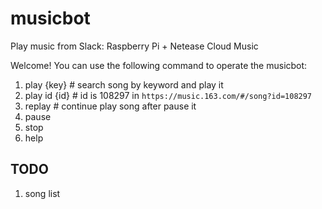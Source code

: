 # musicbot
Play music from Slack: Raspberry Pi + Netease Cloud Music

Welcome!
You can use the following command to operate the musicbot:

1. play {key} # search song by keyword and play it
2. play id {id} # id is 108297 in `https://music.163.com/#/song?id=108297`
3. replay # continue play song after pause it
4. pause
5. stop
6. help

## TODO

1. song list
